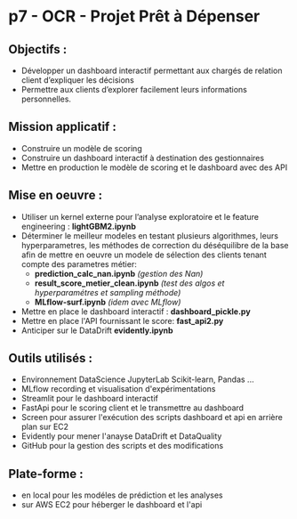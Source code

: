 # p7 - OCR - Projet Prêt à Dépenser

## Objectifs : 
- Développer un dashboard interactif permettant aux chargés de relation client d’expliquer les décisions
- Permettre aux clients d’explorer facilement leurs informations personnelles.

## Mission applicatif : 
- Construire un modèle de scoring
- Construire un dashboard interactif à destination des gestionnaires 
- Mettre en production le modèle de scoring et le dashboard avec des API

## Mise en oeuvre  : 
- Utiliser un kernel externe pour l’analyse exploratoire et le feature engineering : **lightGBM2.ipynb**
- Déterminer le meilleur modeles en testant plusieurs algorithmes, leurs hyperparametres, les méthodes de correction du déséquilibre de la base afin de mettre en oeuvre un modele de sélection des clients tenant compte des parametres métier: 
    - **prediction_calc_nan.ipynb**                           _(gestion des Nan)_
    - **result_score_metier_clean.ipynb**                     _(test des algos et hyperparamétres et sampling méthode)_
    - **MLflow-surf.ipynb**                                   _(idem avec MLflow)_
- Mettre en place le dashboard interactif : **dashboard_pickle.py**    
- Mettre en place l'API fournissant le score: **fast_api2.py**   
- Anticiper sur le DataDrift  **evidently.ipynb**     

## Outils utilisés :
- Environnement DataScience JupyterLab Scikit-learn, Pandas ...
- MLflow recording et visualisation d'expérimentations
- Streamlit pour le dashboard interactif 
- FastApi pour le scoring client et le transmettre au dashboard
- Screen pour assurer l'exécution des scripts dashboard et api en arrière plan sur EC2
- Evidently pour mener l'anayse DataDrift et DataQuality
- GitHub pour la gestion des scripts et des modifications

## Plate-forme :
- en local pour les modéles de prédiction et les analyses 
- sur AWS EC2 pour héberger le dashboard et l'api

 

